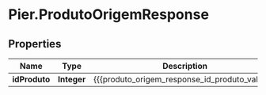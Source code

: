 # Pier.ProdutoOrigemResponse

## Properties
Name | Type | Description | Notes
------------ | ------------- | ------------- | -------------
**idProduto** | **Integer** | {{{produto_origem_response_id_produto_value}}} | [optional] 


